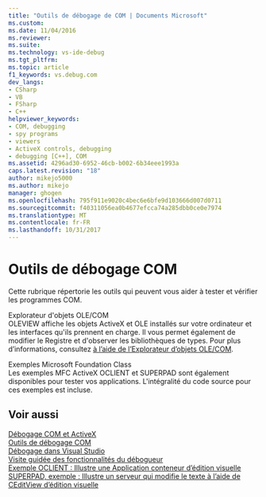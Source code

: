 ```yaml
---
title: "Outils de débogage de COM | Documents Microsoft"
ms.custom: 
ms.date: 11/04/2016
ms.reviewer: 
ms.suite: 
ms.technology: vs-ide-debug
ms.tgt_pltfrm: 
ms.topic: article
f1_keywords: vs.debug.com
dev_langs:
- CSharp
- VB
- FSharp
- C++
helpviewer_keywords:
- COM, debugging
- spy programs
- viewers
- ActiveX controls, debugging
- debugging [C++], COM
ms.assetid: 4296ad30-6952-46cb-b002-6b34eee1993a
caps.latest.revision: "18"
author: mikejo5000
ms.author: mikejo
manager: ghogen
ms.openlocfilehash: 795f911e9020c4bec6e6bfe9d103666d007d0711
ms.sourcegitcommit: f40311056ea0b4677efcca74a285dbb0ce0e7974
ms.translationtype: MT
ms.contentlocale: fr-FR
ms.lasthandoff: 10/31/2017
---
```

# <a name="com-debugging-tools"></a>Outils de débogage COM
Cette rubrique répertorie les outils qui peuvent vous aider à tester et vérifier les programmes COM.  
  
 Explorateur d'objets OLE/COM  
 OLEVIEW affiche les objets ActiveX et OLE installés sur votre ordinateur et les interfaces qu'ils prennent en charge. Il vous permet également de modifier le Registre et d'observer les bibliothèques de types. Pour plus d’informations, consultez [à l’aide de l’Explorateur d’objets OLE/COM](/cpp/data/ado-rdo/using-the-ole-com-object-viewer).  
  
 Exemples Microsoft Foundation Class  
 Les exemples MFC ActiveX OCLIENT et SUPERPAD sont également disponibles pour tester vos applications. L'intégralité du code source pour ces exemples est incluse.  
  
## <a name="see-also"></a>Voir aussi  
 [Débogage COM et ActiveX](../debugger/com-and-activex-debugging.md)   
 [Outils de débogage COM](../debugger/com-debugging-tools.md)  
 [Débogage dans Visual Studio](../debugger/index.md)  
 [Visite guidée des fonctionnalités du débogueur](../debugger/debugger-feature-tour.md)   
 [Exemple OCLIENT : Illustre une Application conteneur d’édition visuelle](http://msdn.microsoft.com/en-us/8cd5c234-9a4e-4934-8f5d-bac189ad92c4)   
 [SUPERPAD, exemple : Illustre un serveur qui modifie le texte à l’aide de CEditView d’édition visuelle](http://msdn.microsoft.com/en-us/7b14e975-d986-4e6a-8289-226485cfcb72)